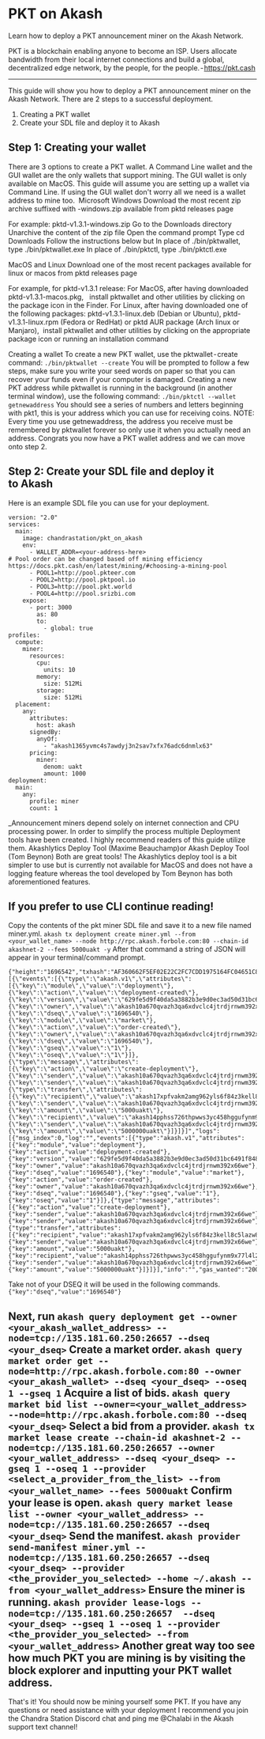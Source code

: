 PKT on Akash
=============
Learn how to deploy a PKT announcement miner on the Akash Network.

PKT is a blockchain enabling anyone to become an ISP. Users allocate bandwidth from their local internet connections and build a global, decentralized edge network, by the people, for the people. - https://pkt.cash

---

This guide will show you how to deploy a PKT announcement miner on the Akash Network. There are 2 steps to a successful deployment.
 
1. Creating a PKT wallet 
1. Create your SDL file and deploy it to Akash


## Step 1: Creating your wallet

There are 3 options to create a PKT wallet. A Command Line wallet and the GUI wallet are the only wallets that support mining. The GUI wallet is only available on MacOS. This guide will assume you are setting up a wallet via Command Line. If using the GUI wallet don't worry all we need is a wallet address to mine too. 
Microsoft Windows
Download the most recent zip archive suffixed with -windows.zip available from pktd releases page

For example: pktd-v1.3.1-windows.zip
Go to the Downloads directory
Unarchive the content of the zip file
Open the command prompt
Type cd Downloads
Follow the instructions below but
In place of ./bin/pktwallet, type ./bin/pktwallet.exe
In place of ./bin/pktctl, type ./bin/pktctl.exe

MacOS and Linux
Download one of the most recent packages available for linux or macos from pktd releases page

For example, for pktd-v1.3.1 release:
For MacOS, after having downloaded pktd-v1.3.1-macos.pkg,
   install pktwallet and other utilities by clicking on the package icon in the Finder.
For Linux, after having downloaded one of the following packages:
pktd-v1.3.1-linux.deb (Debian or Ubuntu),
pktd-v1.3.1-linux.rpm (Fedora or RedHat) or
pktd AUR package (Arch linux or Manjaro),
 install pktwallet and other utilities by clicking     on the appropriate package icon or running an installation command

Creating a wallet
To create a new PKT wallet, use the pktwallet - create command:
`./bin/pktwallet --create`
You will be prompted to follow a few steps, make sure you write your seed words on paper so that you can recover your funds even if your computer is damaged.
Creating a new PKT address
while pktwallet is running in the background (in another terminal window), use the following command:
`./bin/pktctl --wallet getnewaddress`
You should see a series of numbers and letters beginning with pkt1, this is your address which you can use for receiving coins.
NOTE: Every time you use getnewaddress, the address you receive must be remembered by pktwallet forever so only use it when you actually need an address.
Congrats you now have a PKT wallet address and we can move onto step 2.

## Step 2: Create your SDL file and deploy it to Akash

Here is an example SDL file you can use for your deployment. 

```
version: "2.0"
services:
  main:
    image: chandrastation/pkt_on_akash
    env:
      - WALLET_ADDR=<your-address-here>
# Pool order can be changed based off mining efficiency https://docs.pkt.cash/en/latest/mining/#choosing-a-mining-pool
      - POOL1=http://pool.pkteer.com
      - POOL2=http://pool.pktpool.io
      - POOL3=http://pool.pkt.world
      - POOL4=http://pool.srizbi.com
    expose:
      - port: 3000
        as: 80
        to:
          - global: true
profiles:
  compute:
    miner:
      resources:
        cpu:
          units: 10
        memory:
          size: 512Mi
        storage:
          size: 512Mi
  placement:
    any:
      attributes:
        host: akash
      signedBy:
        anyOf:
          - "akash1365yvmc4s7awdyj3n2sav7xfx76adc6dnmlx63"
      pricing:
        miner:
          denom: uakt
          amount: 1000
deployment:
  main:
    any:
      profile: miner
      count: 1
```
_Announcement miners depend solely on internet connection and CPU processing power. In order to simplify the process multiple Deployment tools have been created. I highly recommend readers of this guide utilize them. Akashlytics Deploy Tool (Maxime Beauchamp)or Akash Deploy Tool (Tom Beynon) Both are great tools! The Akashlytics deploy tool is a bit simpler to use but is currently not available for MacOS and does not have a logging feature whereas the tool developed by Tom Beynon has both aforementioned features. 

## If you prefer to use CLI continue reading!

Copy the contents of the pkt miner SDL file and save it to a new file named miner.yml.
`akash tx deployment create miner.yml --from <your_wallet_name> --node http://rpc.akash.forbole.com:80 --chain-id akashnet-2 --fees 5000uakt -y`
After that command a string of JSON will appear in your terminal/command prompt.
```
{"height":"1696542","txhash":"AF360662F5EF02E22C2FC7CDD1975164FC04651C8B911144FB9B15F06AEFE90C","codespace":"","code":0,"data":"0A130A116372656174652D6465706C6F796D656E74","raw_log":"[{\"events\":[{\"type\":\"akash.v1\",\"attributes\":[{\"key\":\"module\",\"value\":\"deployment\"},{\"key\":\"action\",\"value\":\"deployment-created\"},{\"key\":\"version\",\"value\":\"629fe5d9f40da5a3882b3e9d0ec3ad50d31bc6491f84807987196eed2f87a549\"},{\"key\":\"owner\",\"value\":\"akash10a670qvazh3qa6xdvclc4jtrdjrnwm392x66we\"},{\"key\":\"dseq\",\"value\":\"1696540\"},{\"key\":\"module\",\"value\":\"market\"},{\"key\":\"action\",\"value\":\"order-created\"},{\"key\":\"owner\",\"value\":\"akash10a670qvazh3qa6xdvclc4jtrdjrnwm392x66we\"},{\"key\":\"dseq\",\"value\":\"1696540\"},{\"key\":\"gseq\",\"value\":\"1\"},{\"key\":\"oseq\",\"value\":\"1\"}]},{\"type\":\"message\",\"attributes\":[{\"key\":\"action\",\"value\":\"create-deployment\"},{\"key\":\"sender\",\"value\":\"akash10a670qvazh3qa6xdvclc4jtrdjrnwm392x66we\"},{\"key\":\"sender\",\"value\":\"akash10a670qvazh3qa6xdvclc4jtrdjrnwm392x66we\"}]},{\"type\":\"transfer\",\"attributes\":[{\"key\":\"recipient\",\"value\":\"akash17xpfvakm2amg962yls6f84z3kell8c5lazw8j8\"},{\"key\":\"sender\",\"value\":\"akash10a670qvazh3qa6xdvclc4jtrdjrnwm392x66we\"},{\"key\":\"amount\",\"value\":\"5000uakt\"},{\"key\":\"recipient\",\"value\":\"akash14pphss726thpwws3yc458hggufynm9x77l4l2u\"},{\"key\":\"sender\",\"value\":\"akash10a670qvazh3qa6xdvclc4jtrdjrnwm392x66we\"},{\"key\":\"amount\",\"value\":\"5000000uakt\"}]}]}]","logs":[{"msg_index":0,"log":"","events":[{"type":"akash.v1","attributes":[{"key":"module","value":"deployment"},{"key":"action","value":"deployment-created"},{"key":"version","value":"629fe5d9f40da5a3882b3e9d0ec3ad50d31bc6491f84807987196eed2f87a549"},{"key":"owner","value":"akash10a670qvazh3qa6xdvclc4jtrdjrnwm392x66we"},{"key":"dseq","value":"1696540"},{"key":"module","value":"market"},{"key":"action","value":"order-created"},{"key":"owner","value":"akash10a670qvazh3qa6xdvclc4jtrdjrnwm392x66we"},{"key":"dseq","value":"1696540"},{"key":"gseq","value":"1"},{"key":"oseq","value":"1"}]},{"type":"message","attributes":[{"key":"action","value":"create-deployment"},{"key":"sender","value":"akash10a670qvazh3qa6xdvclc4jtrdjrnwm392x66we"},{"key":"sender","value":"akash10a670qvazh3qa6xdvclc4jtrdjrnwm392x66we"}]},{"type":"transfer","attributes":[{"key":"recipient","value":"akash17xpfvakm2amg962yls6f84z3kell8c5lazw8j8"},{"key":"sender","value":"akash10a670qvazh3qa6xdvclc4jtrdjrnwm392x66we"},{"key":"amount","value":"5000uakt"},{"key":"recipient","value":"akash14pphss726thpwws3yc458hggufynm9x77l4l2u"},{"key":"sender","value":"akash10a670qvazh3qa6xdvclc4jtrdjrnwm392x66we"},{"key":"amount","value":"5000000uakt"}]}]}],"info":"","gas_wanted":"200000","gas_used":"94750","tx":null,"timestamp":""}
```
Take not of your DSEQ it will be used in the following commands.
`{"key":"dseq","value":"1696540"}`

Next, run
`akash query deployment get --owner <your_akash_wallet_address> --node=tcp://135.181.60.250:26657 --dseq <your_dseq>`
Create a market order.
`akash query market order get --node=http://rpc.akash.forbole.com:80 --owner <your_akash_wallet> --dseq <your_dseq> --oseq 1 --gseq 1`
Acquire a list of bids.
`akash query market bid list --owner=<your_wallet_address> --node=http://rpc.akash.forbole.com:80 --dseq <your_dseq>`
Select a bid from a provider.
`akash tx market lease create --chain-id akashnet-2 --node=tcp://135.181.60.250:26657 --owner <your_wallet_address> --dseq <your_dseq> --gseq 1 --oseq 1 --provider <select_a_provider_from_the_list> --from <your_wallet_name> --fees 5000uakt`
Confirm your lease is open.
`akash query market lease list --owner <your_wallet_address> --node=tcp://135.181.60.250:26657 --dseq <your_dseq>`
Send the manifest.
`akash provider send-manifest miner.yml --node=tcp://135.181.60.250:26657 --dseq <your_dseq> --provider <the_provider_you_selected> --home ~/.akash --from <your_wallet_address>`
Ensure the miner is running.
`akash provider lease-logs --node=tcp://135.181.60.250:26657  --dseq <your_dseq> --gseq 1 --oseq 1 --provider <the_provider_you_selected> --from <your_wallet_address>`
Another great way too see how much PKT you are mining is by visiting the block explorer and inputting your PKT wallet address. 
---
That's it! You should now be mining yourself some PKT. If you have any questions or need assistance with your deployment I recommend you join the Chandra Station Discord chat and ping me @Chalabi in the Akash support text channel!
